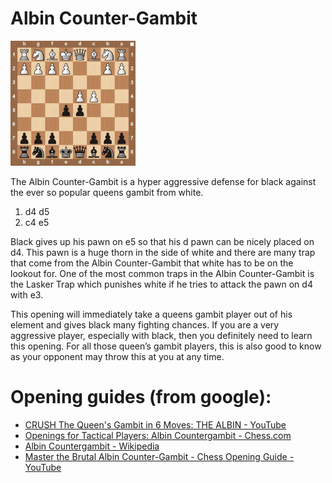Albin Counter-Gambit
===
<img src="img/albin2.jpg" width="200">


The Albin Counter-Gambit is a hyper aggressive defense for black against the ever so popular queens gambit from white.

1. d4 d5
2. c4 e5

Black gives up his pawn on e5 so that his d pawn can be nicely placed on d4. This pawn is a huge thorn in the side of white and there are many trap that come from the Albin Counter-Gambit that white has to be on the lookout for. One of the most common traps in the Albin Counter-Gambit is the Lasker Trap which punishes white if he tries to attack the pawn on d4 with e3.

This opening will immediately take a queens gambit player out of his element and gives black many fighting chances. If you are a very aggressive player, especially with black, then you definitely need to learn this opening. For all those queen’s gambit players, this is also good to know as your opponent may throw this at you at any time.


Opening guides (from google):
===
+ [CRUSH The Queen's Gambit in 6 Moves: THE ALBIN - YouTube](https://www.youtube.com/watch?v=WU9ai7VYylk)
+ [Openings for Tactical Players: Albin Countergambit - Chess.com](https://www.chess.com/article/view/openings-for-tactical-players-albin-countergambit)
+ [Albin Countergambit - Wikipedia](https://en.wikipedia.org/wiki/Albin_Countergambit)
+ [Master the Brutal Albin Counter-Gambit - Chess Opening Guide - YouTube](https://www.youtube.com/watch?v=4TbXYs5bUDo)
